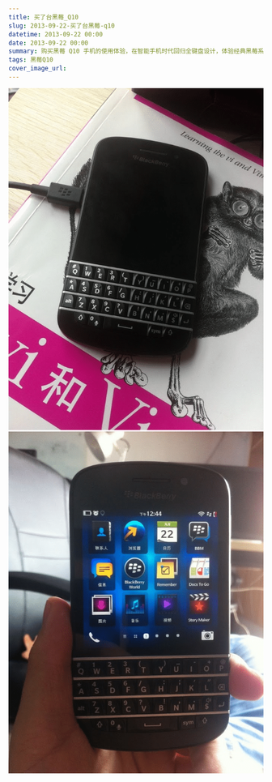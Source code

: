 ```yaml
---
title: 买了台黑莓_Q10
slug: 2013-09-22-买了台黑莓-q10
datetime: 2013-09-22 00:00
date: 2013-09-22 00:00
summary: 购买黑莓 Q10 手机的使用体验，在智能手机时代回归全键盘设计，体验经典黑莓系统的独特魅力。
tags: 黑莓Q10
cover_image_url: 
---
```

![59540-e33s8w5iehc.png](../assets/2019/09/1019973703.png)
![79549-ps6378hmwl.png](../assets/2019/09/230163006.png)